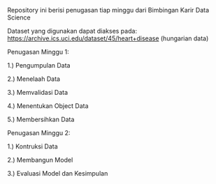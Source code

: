Repository ini berisi penugasan tiap minggu dari Bimbingan Karir Data Science

Dataset yang digunakan dapat diakses pada: https://archive.ics.uci.edu/dataset/45/heart+disease (hungarian data)

Penugasan Minggu 1:

1.) Pengumpulan Data

2.) Menelaah Data

3.) Memvalidasi Data

4.) Menentukan Object Data

5.) Membersihkan Data



Penugasan Minggu 2:

1.) Kontruksi Data

2.) Membangun Model

3.) Evaluasi Model dan Kesimpulan

